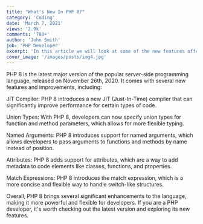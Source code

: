 ```yaml
---
title: "What's New In PHP 8?"
category: 'Coding'
date: 'March 7, 2021'
views: '2.9k'
comments: '780+'
author: 'John Smith'
job: 'PHP Developer'
excerpt: 'In this article we will look at some of the new features offered in version 8 of PHP'
cover_image: '/images/posts/img4.jpg'
---
```


PHP 8 is the latest major version of the popular server-side programming language, released on November 26th, 2020. It comes with several new features and improvements, including:

JIT Compiler: PHP 8 introduces a new JIT (Just-In-Time) compiler that can significantly improve performance for certain types of code.

Union Types: With PHP 8, developers can now specify union types for function and method parameters, which allows for more flexible typing.

Named Arguments: PHP 8 introduces support for named arguments, which allows developers to pass arguments to functions and methods by name instead of position.

Attributes: PHP 8 adds support for attributes, which are a way to add metadata to code elements like classes, functions, and properties.

Match Expressions: PHP 8 introduces the match expression, which is a more concise and flexible way to handle switch-like structures.

Overall, PHP 8 brings several significant enhancements to the language, making it more powerful and flexible for developers. If you are a PHP developer, it's worth checking out the latest version and exploring its new features.
